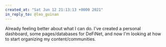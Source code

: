 ```yaml
---
created_at: "Sat Jun 12 21:13:13 +0000 2021"
in_reply_to: @leo_guinan
---
```


Already feeling better about what I can do. I've created a personal dashboard, some pages/databases for DeFiNet, and now I'm looking at how to start organizing my content/communities.
